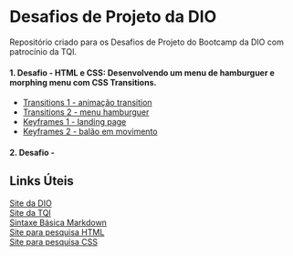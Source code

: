 # Desafios de Projeto da DIO
Repositório criado para os Desafios de Projeto do Bootcamp da DIO com patrocínio da TQI.

#### 1. Desafio - HTML e CSS: Desenvolvendo um menu de hamburguer e morphing menu com CSS Transitions.
* [Transitions 1 - animação transition](https://victorhugosdev.github.io/Transitions-1/)
* [Transitions 2 - menu hamburguer](https://victorhugosdev.github.io/Transitions-2/)
* [Keyframes 1 - landing page](https://victorhugosdev.github.io/Keyframes-1/)
* [Keyframes 2 - balão em movimento](https://victorhugosdev.github.io/Keyframes-2/)
#### 2. Desafio -

## Links Úteis
[Site da DIO](https://www.dio.me/) <br>
[Site da TQI](https://www.tqi.com.br/) <br>
[Sintaxe Básica Markdown](https://www.markdownguide.org/basic-syntax) <br>
[Site para pesquisa HTML](https://www.w3schools.com/html/default.asp) <br>
[Site para pesquisa CSS](https://www.w3schools.com/css/default.asp)
